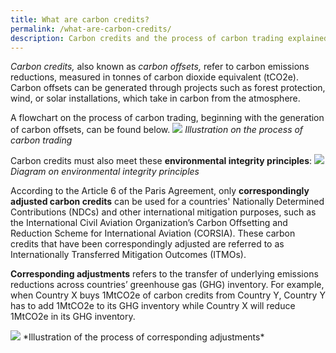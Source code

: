 ```yaml
---
title: What are carbon credits?
permalink: /what-are-carbon-credits/
description: Carbon credits and the process of carbon trading explained.
---
```

_Carbon credits,_ also known as _carbon offsets,_ refer to carbon emissions reductions, measured in tonnes of carbon dioxide equivalent (tCO2e). Carbon offsets can be generated through projects such as forest protection, wind, or solar installations, which take in carbon from the atmosphere.

A flowchart on the process of carbon trading, beginning with the generation of carbon offsets, can be found below.
<img src="https://file.go.gov.sg/process808.png"> 
*Illustration on the process of carbon trading*


Carbon credits must also meet these **environmental integrity principles**:
<img src="https://file.go.gov.sg/envintegrity808.png">
*Diagram on environmental integrity principles*

According to the Article 6 of the Paris Agreement, only **correspondingly adjusted carbon credits** can be used for a countries' Nationally Determined Contributions (NDCs) and other international mitigation purposes, such as the International Civil Aviation Organization’s Carbon Offsetting and Reduction Scheme for International Aviation (CORSIA). These carbon credits that have been correspondingly adjusted are referred to as Internationally Transferred Mitigation Outcomes (ITMOs).


**Corresponding adjustments** refers to the transfer of underlying emissions reductions across countries’ greenhouse gas (GHG) inventory. For example, when Country X buys 1MtCO2e of carbon credits from Country Y, Country Y has to add 1MtCO2e to its GHG inventory while Country X will reduce 1MtCO2e in its GHG inventory.

<img src="https://file.go.gov.sg/corrsadj.gif">
*Illustration of the process of corresponding adjustments*
